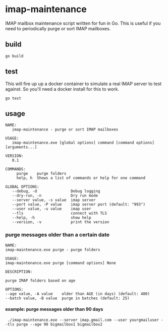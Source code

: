 # imap-maintenance

IMAP mailbox maintenance script written for fun in Go.  This is useful if you need to periodically purge or sort IMAP mailboxes.

## build

```go build```

## test

This will fire up up a docker container to simulate a real IMAP server to test against.  So you'll need a docker install for this to work.

```go test```

## usage

```$ ./imap-maintenance.exe
NAME:
   imap-maintenance - purge or sort IMAP mailboxes

USAGE:
   imap-maintenance.exe [global options] command [command options] [arguments...]

VERSION:
   0.1

COMMANDS:
     purge    purge folders
     help, h  Shows a list of commands or help for one command

GLOBAL OPTIONS:
   --debug, -d               Debug logging
   --dry-run, -n             Dry run mode
   --server value, -s value  imap server
   --port value, -P value    imap server port (default: "993")
   --user value, -u value    imap user
   --tls                     connect with TLS
   --help, -h                show help
   --version, -v             print the version
   ```
   
   ### purge messages older than a certain date
   
   ```$ ./imap-maintenance.exe purge --help
NAME:
   imap-maintenance.exe purge - purge folders

USAGE:
   imap-maintenance.exe purge [command options] None

DESCRIPTION:

purge IMAP folders based on age

OPTIONS:
   --age value, -A value    older than AGE (in days) (default: 400)
   --batch value, -B value  purge in batches (default: 25)
```

#### example: purge messages older than 90 days

``` ./imap-maintenance.exe --server imap.gmail.com --user yourgmailuser --tls purge --age 90 bigmailbox1 bigmailbox2```
